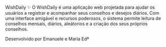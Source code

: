 WishDaily ✨
O WishDaily é uma aplicação web projetada para ajudar os usuários a registrar e acompanhar seus conselhos e desejos diários. Com uma interface amigável e recursos poderosos, o sistema permite leitura de conselhos mensais, diários, aleátorios e a criação dos seus próprios conselhos.

Desenvolvido por Emanuele e Maria Edª
